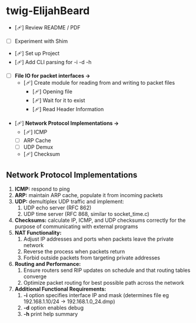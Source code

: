 # twig-ElijahBeard
- [🩹]  Review README / PDF
- [ ]  Experiment with Shim
- [🩹]  Set up Project
- [🩹]  Add CLI parsing for -i -d -h
- [ ]  **File IO for packet interfaces →**
    - [🩹]  Create module for reading from and writing to packet files
        - [🩹]  Opening file
        - [🩹]  Wait for it to exist
        - [🩹]  Read Header Information
- [🩹]  **Network Protocol Implementations →**
    - [🩹]  ICMP
    - [ ]  ARP Cache
    - [ ]  UDP Demux
    - [🩹]  Checksum

## Network Protocol Implementations

1. **ICMP:** respond to ping
2. **ARP:** maintain ARP cache, populate it from incoming packets
3. **UDP:** demultiplex UDP traffic and implement:
    1. UDP echo server (RFC 862)
    2. UDP time server (RFC 868, similar to socket_time.c)
4. **Checksums:** calculate IP, ICMP, and UDP checksums correctly for the purpose of communicating with external programs
5. **NAT Functionality:**
    1. Adjust IP addresses and ports when packets leave the private network
    2. Reverse the process when packets return
    3. Forbid outside packets from targeting private addresses
6. **Routing and Performance:**
    1. Ensure routers send RIP updates on schedule and that routing tables converge
    2. Optimize packet routing for best possible path across the network
7. **Additional Functional Requirements:**
    1. **-i** option specifies interface IP and mask (determines file eg 192.168.1.10/24 → 192.168.1.0_24.dmp)
    2. **-d** option enables debug
    3. **-h** print help summary